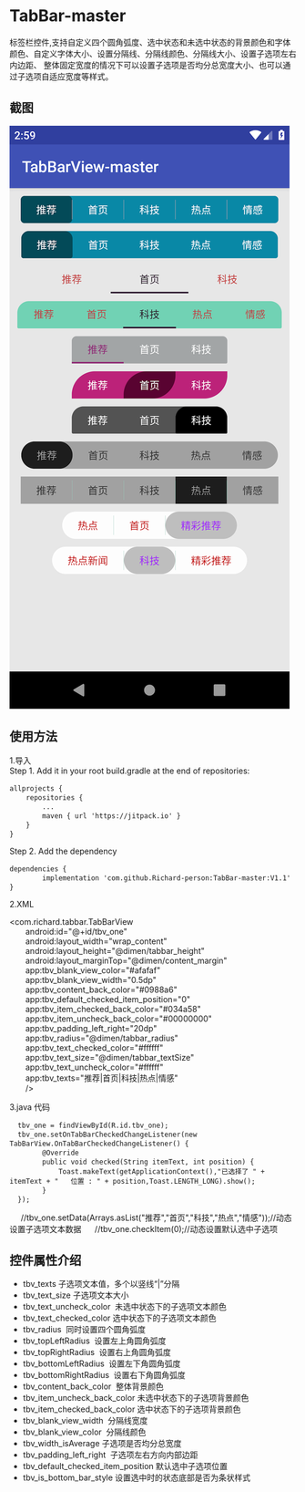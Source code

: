 # TabBar-master
标签栏控件,支持自定义四个圆角弧度、选中状态和未选中状态的背景颜色和字体颜色、自定义字体大小、设置分隔线、分隔线颜色、分隔线大小、设置子选项左右内边距、
整体固定宽度的情况下可以设置子选项是否均分总宽度大小、也可以通过子选项自适应宽度等样式。

截图
-------
![](https://github.com/Richard-person/TabBar-master/blob/master/screenshot/test2.png)

使用方法
-------
1.导入<br>
 Step 1. Add it in your root build.gradle at the end of repositories:
 
	allprojects {
		repositories {
			...
			maven { url 'https://jitpack.io' }
		}
	}
Step 2. Add the dependency

	dependencies {
	        implementation 'com.github.Richard-person:TabBar-master:V1.1'
	}

2.XML<br> 

<com.richard.tabbar.TabBarView<br> 
&emsp;&emsp;android:id="@+id/tbv_one"<br> 
&emsp;&emsp;android:layout_width="wrap_content"<br> 
&emsp;&emsp;android:layout_height="@dimen/tabbar_height"<br> 
&emsp;&emsp;android:layout_marginTop="@dimen/content_margin"<br> 
&emsp;&emsp;app:tbv_blank_view_color="#afafaf"<br> 
&emsp;&emsp;app:tbv_blank_view_width="0.5dp"<br> 
&emsp;&emsp;app:tbv_content_back_color="#0988a6"<br> 
&emsp;&emsp;app:tbv_default_checked_item_position="0"<br> 
&emsp;&emsp;app:tbv_item_checked_back_color="#034a58"<br> 
&emsp;&emsp;app:tbv_item_uncheck_back_color="#00000000"<br> 
&emsp;&emsp;app:tbv_padding_left_right="20dp"<br> 
&emsp;&emsp;app:tbv_radius="@dimen/tabbar_radius"<br> 
&emsp;&emsp;app:tbv_text_checked_color="#ffffff"<br> 
&emsp;&emsp;app:tbv_text_size="@dimen/tabbar_textSize"<br> 
&emsp;&emsp;app:tbv_text_uncheck_color="#ffffff"<br> 
&emsp;&emsp;app:tbv_texts="推荐|首页|科技|热点|情感"<br> 
&emsp;&emsp;/>
       
3.java 代码<br>

      tbv_one = findViewById(R.id.tbv_one);
      tbv_one.setOnTabBarCheckedChangeListener(new TabBarView.OnTabBarCheckedChangeListener() {
            @Override
            public void checked(String itemText, int position) {
                Toast.makeText(getApplicationContext(),"已选择了 " + itemText + "   位置 : " + position,Toast.LENGTH_LONG).show();
            }
      });
      //tbv_one.setData(Arrays.asList("推荐","首页","科技","热点","情感"));//动态设置子选项文本数据
      //tbv_one.checkItem(0);//动态设置默认选中子选项

控件属性介绍
-------
* tbv_texts 子选项文本值，多个以竖线“|”分隔
* tbv_text_size 子选项文本大小
* tbv_text_uncheck_color  未选中状态下的子选项文本颜色
* tbv_text_checked_color  选中状态下的子选项文本颜色
* tbv_radius  同时设置四个圆角弧度
* tbv_topLeftRadius  设置左上角圆角弧度
* tbv_topRightRadius  设置右上角圆角弧度
* tbv_bottomLeftRadius  设置左下角圆角弧度
* tbv_bottomRightRadius  设置右下角圆角弧度
* tbv_content_back_color  整体背景颜色
* tbv_item_uncheck_back_color 未选中状态下的子选项背景颜色
* tbv_item_checked_back_color 选中状态下的子选项背景颜色
* tbv_blank_view_width  分隔线宽度
* tbv_blank_view_color  分隔线颜色
* tbv_width_isAverage 子选项是否均分总宽度
* tbv_padding_left_right  子选项左右方向内部边距
* tbv_default_checked_item_position 默认选中子选项位置
* tbv_is_bottom_bar_style 设置选中时的状态底部是否为条状样式
